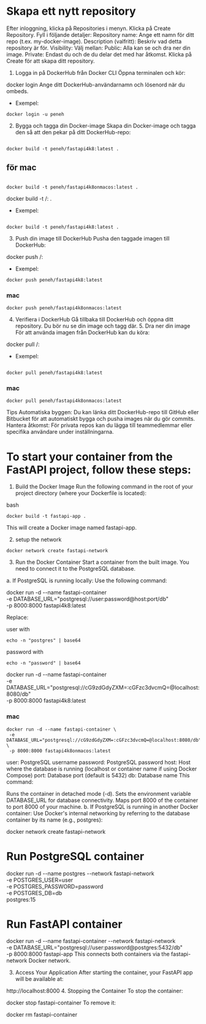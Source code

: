 # Skapa ett nytt repository

Efter inloggning, klicka på Repositories i menyn.
Klicka på Create Repository.
Fyll i följande detaljer:
Repository name: Ange ett namn för ditt repo (t.ex. my-docker-image).
Description (valfritt): Beskriv vad detta repository är för.
Visibility: Välj mellan:
Public: Alla kan se och dra ner din image.
Private: Endast du och de du delar det med har åtkomst.
Klicka på Create för att skapa ditt repository.

1. Logga in på DockerHub från Docker CLI
   Öppna terminalen och kör:

docker login
Ange ditt DockerHub-användarnamn och lösenord när du ombeds.

- Exempel:

```
docker login -u peneh
```

2. Bygga och tagga din Docker-image
   Skapa din Docker-image och tagga den så att den pekar på ditt DockerHub-repo:

```

docker build -t peneh/fastapi4k8:latest .
```

## för mac

```

docker build -t peneh/fastapi4k8onmacos:latest .
```

docker build -t <username>/<repository-name>:<tag> .

- Exempel:

```

docker build -t peneh/fastapi4k8:latest .
```

3. Push din image till DockerHub
   Pusha den taggade imagen till DockerHub:

docker push <username>/<repository-name>:<tag>

- Exempel:

```
docker push peneh/fastapi4k8:latest
```

### mac

```
docker push peneh/fastapi4k8onmacos:latest

```

4. Verifiera i DockerHub
   Gå tillbaka till DockerHub och öppna ditt repository.
   Du bör nu se din image och tagg där. 5. Dra ner din image
   För att använda imagen från DockerHub kan du köra:

docker pull <username>/<repository-name>:<tag>

- Exempel:

```

docker pull peneh/fastapi4k8:latest
```

### mac

```
docker pull peneh/fastapi4k8onmacos:latest

```

Tips
Automatiska byggen: Du kan länka ditt DockerHub-repo till GitHub eller Bitbucket för att automatiskt bygga och pusha images när du gör commits.
Hantera åtkomst: För privata repos kan du lägga till teammedlemmar eller specifika användare under inställningarna.

# To start your container from the FastAPI project, follow these steps:

1. Build the Docker Image
   Run the following command in the root of your project directory (where your Dockerfile is located):

bash

```
docker build -t fastapi-app .

```

This will create a Docker image named fastapi-app.

2. setup the network

```
docker network create fastapi-network

```

3. Run the Docker Container
   Start a container from the built image. You need to connect it to the PostgreSQL database.

a. If PostgreSQL is running locally:
Use the following command:

docker run -d --name fastapi-container \
 -e DATABASE_URL="postgresql://user:password@host:port/db" \
 -p 8000:8000 fastapi4k8:latest

Replace:

user with

```
echo -n "postgres" | base64
```

password with

```
echo -n "password" | base64
```

docker run -d --name fastapi-container \
 -e DATABASE_URL="postgresql://cG9zdGdyZXM=:cGFzc3dvcmQ=@localhost:8080/db" \
 -p 8000:8000 fastapi4k8:latest

### mac

```
docker run -d --name fastapi-container \
 -e DATABASE_URL="postgresql://cG9zdGdyZXM=:cGFzc3dvcmQ=@localhost:8080/db" \
 -p 8000:8000 fastapi4k8onmacos:latest

```

user: PostgreSQL username
password: PostgreSQL password
host: Host where the database is running (localhost or container name if using Docker Compose)
port: Database port (default is 5432)
db: Database name
This command:

Runs the container in detached mode (-d).
Sets the environment variable DATABASE_URL for database connectivity.
Maps port 8000 of the container to port 8000 of your machine.
b. If PostgreSQL is running in another Docker container:
Use Docker's internal networking by referring to the database container by its name (e.g., postgres):

docker network create fastapi-network

# Run PostgreSQL container

docker run -d --name postgres --network fastapi-network \
 -e POSTGRES_USER=user \
 -e POSTGRES_PASSWORD=password \
 -e POSTGRES_DB=db \
 postgres:15

# Run FastAPI container

docker run -d --name fastapi-container --network fastapi-network \
 -e DATABASE_URL="postgresql://user:password@postgres:5432/db" \
 -p 8000:8000 fastapi-app
This connects both containers via the fastapi-network Docker network.

3. Access Your Application
   After starting the container, your FastAPI app will be available at:

http://localhost:8000 4. Stopping the Container
To stop the container:

docker stop fastapi-container
To remove it:

docker rm fastapi-container
